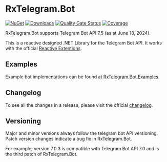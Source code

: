 # RxTelegram.Bot

[![NuGet](http://img.shields.io/nuget/v/RxTelegram.Bot.svg)](https://www.nuget.org/packages/RxTelegram.Bot)
[![Downloads](https://img.shields.io/nuget/dt/RxTelegram.Bot.svg)](https://www.nuget.org/packages/RxTelegram.Bot)
[![Quality Gate Status](https://sonarcloud.io/api/project_badges/measure?project=RxTelegram_RxTelegram.Bot&metric=alert_status)](https://sonarcloud.io/summary/new_code?id=RxTelegram_RxTelegram.Bot)
[![Coverage](https://sonarcloud.io/api/project_badges/measure?project=RxTelegram_RxTelegram.Bot&metric=coverage)](https://sonarcloud.io/summary/new_code?id=RxTelegram_RxTelegram.Bot)

RxTelegram.Bot supports Telegram Bot API 7.5 (as at June 18, 2024).

This is a reactive designed .NET Library for the Telegram Bot API. It works with the official [Reactive Extentions](https://github.com/dotnet/reactive).

## Examples
Example bot implementations can be found at [RxTelegram.Bot.Examples](https://github.com/RxTelegram/RxTelegram.Bot.Examples).

## Changelog
To see all the changes in a release, please visit the official [changelog](https://core.telegram.org/bots/api-changelog).

## Versioning
Major and minor versions always follow the telegram bot API versioning. Patch version changes indicate a bug fix in RxTelegram.Bot.

For example, version 7.0.3 is compatible with Telegram Bot API 7.0 and is the third patch of RxTelegram.Bot.
